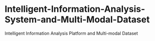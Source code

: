 # Intelligent-Information-Analysis-System-and-Multi-Modal-Dataset
Intelligent Information Analysis Platform and Multi-modal Dataset
